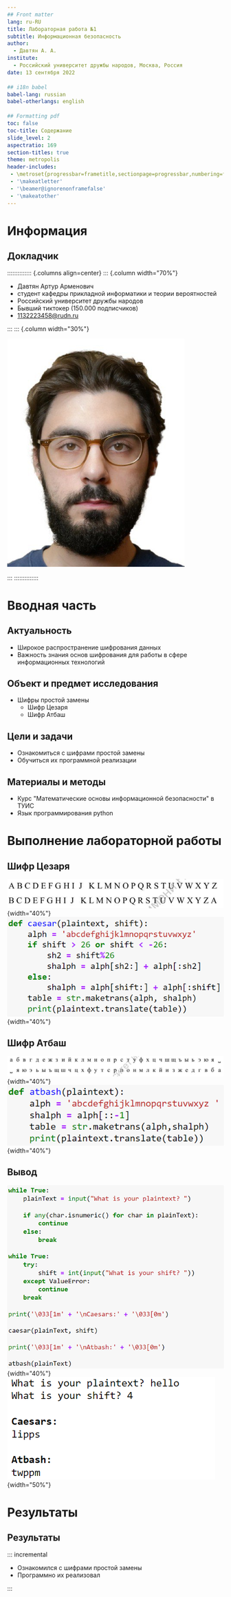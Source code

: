 ```yaml
---
## Front matter
lang: ru-RU
title: Лабораторная работа №1
subtitle: Информационная безопасность
author:
  - Давтян А. А.
institute:
  - Российский университет дружбы народов, Москва, Россия
date: 13 сентября 2022

## i18n babel
babel-lang: russian
babel-otherlangs: english

## Formatting pdf
toc: false
toc-title: Содержание
slide_level: 2
aspectratio: 169
section-titles: true
theme: metropolis
header-includes:
 - \metroset{progressbar=frametitle,sectionpage=progressbar,numbering=fraction}
 - '\makeatletter'
 - '\beamer@ignorenonframefalse'
 - '\makeatother'
---
```


# Информация

## Докладчик

:::::::::::::: {.columns align=center}
::: {.column width="70%"}

  * Давтян Артур Арменович
  * студент кафедры прикладной информатики и теории вероятностей
  * Российский университет дружбы народов
  * Бывший тиктокер (150.000 подписчиков)
  * [1132223458@rudn.ru](mailto:1132223458@rudn.ru)

:::
::: {.column width="30%"}

![](./image/davtyan.jpg)

:::
::::::::::::::

# Вводная часть

## Актуальность

- Широкое распространение шифрования данных
- Важность знания основ шифрования для работы в сфере информационных технологий

## Объект и предмет исследования

- Шифры простой замены
  - Шифр Цезаря
  - Шифр Атбаш

## Цели и задачи

- Ознакомиться с шифрами простой замены 
- Обучиться их программной реализации

## Материалы и методы

- Курс "Математические основы информационной безопасности" в ТУИС
- Язык программирования python

# Выполнение лабораторной работы

## Шифр Цезаря

![](./image/1.png){width="40%"}
![](./image/3.png){width="40%"}

## Шифр Атбаш

![](./image/2.png){width="40%"}
![](./image/4.png){width="40%"}

## Вывод

![](./image/5.png){width="40%"}
![](./image/6.png){width="50%"}


# Результаты

## Результаты

::: incremental

- Ознакомился с шифрами простой замены
- Программно их реализовал

:::


